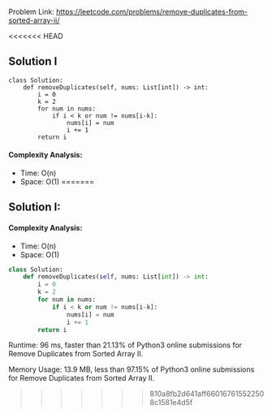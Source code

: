 Problem Link: https://leetcode.com/problems/remove-duplicates-from-sorted-array-ii/



<<<<<<< HEAD
## Solution I

```python=
class Solution:
    def removeDuplicates(self, nums: List[int]) -> int:
        i = 0
        k = 2
        for num in nums:
            if i < k or num != nums[i-k]:
                nums[i] = num
                i += 1
        return i
```

#### Complexity Analysis:
- Time: O(n)
- Space: O(1)
=======
## Solution I:

#### Complexity Analysis:
- Time: O(n)
- Space: O(1)

```python
class Solution:
    def removeDuplicates(self, nums: List[int]) -> int:
        i = 0
        k = 2
        for num in nums:
            if i < k or num != nums[i-k]:
                nums[i] = num
                i += 1
        return i
```

Runtime: 96 ms, faster than 21.13% of Python3 online submissions for Remove Duplicates from Sorted Array II.

Memory Usage: 13.9 MB, less than 97.15% of Python3 online submissions for Remove Duplicates from Sorted Array II.

>>>>>>> 810a8fb2d641aff660167615522508c1581e4d5f
